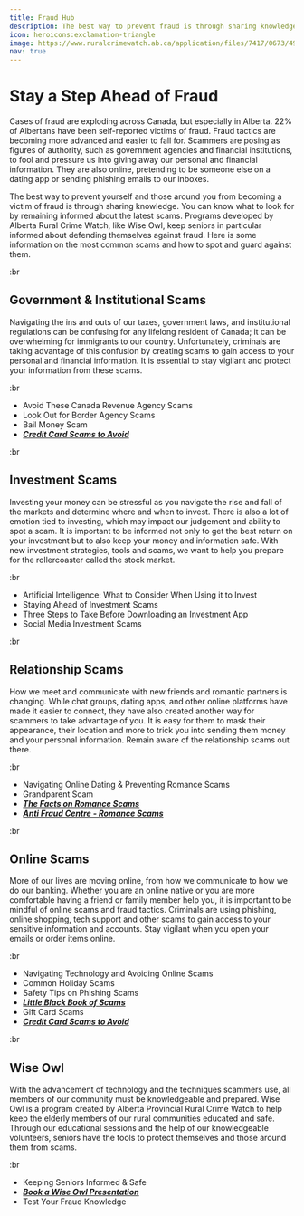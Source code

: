```yaml
---
title: Fraud Hub
description: The best way to prevent fraud is through sharing knowledge. We have created a hub of resources to prevent fraud & scams.
icon: heroicons:exclamation-triangle
image: https://www.ruralcrimewatch.ab.ca/application/files/7417/0673/4936/GettyImages-1473623784.jpg
nav: true
---
```


# Stay a Step Ahead of Fraud

Cases of fraud are exploding across Canada, but especially in Alberta. 22% of Albertans have been self-reported victims of fraud. Fraud tactics are becoming more advanced and easier to fall for.  Scammers are posing as figures of authority, such as government agencies and financial institutions, to fool and pressure us into giving away our personal and financial information. They are also online, pretending to be someone else on a dating app or sending phishing emails to our inboxes.

The best way to prevent yourself and those around you from becoming a victim of fraud is through sharing knowledge. You can know what to look for by remaining informed about the latest scams. Programs developed by Alberta Rural Crime Watch, like Wise Owl, keep seniors in particular informed about defending themselves against fraud. Here is some information on the most common scams and how to spot and guard against them.

:br

## Government & Institutional Scams

Navigating the ins and outs of our taxes, government laws, and institutional regulations can be confusing for any lifelong resident of Canada; it can be overwhelming for immigrants to our country. Unfortunately, criminals are taking advantage of this confusion by creating scams to gain access to your personal and financial information. It is essential to stay vigilant and protect your information from these scams.

:br

- Avoid These Canada Revenue Agency Scams
- Look Out for Border Agency Scams
- Bail Money Scam
- _**[Credit Card Scams to Avoid](https://upgradedpoints.com/credit-cards/30-credit-card-scams-to-avoid/)**_

:br

## Investment Scams

Investing your money can be stressful as you navigate the rise and fall of the markets and determine where and when to invest. There is also a lot of emotion tied to investing, which may impact our judgement and ability to spot a scam. It is important to be informed not only to get the best return on your investment but to also keep your money and information safe. With new investment strategies, tools and scams, we want to help you prepare for the rollercoaster called the stock market.

:br

- Artificial Intelligence: What to Consider When Using it to Invest
- Staying Ahead of Investment Scams
- Three Steps to Take Before Downloading an Investment App
- Social Media Investment Scams

:br

## Relationship Scams

How we meet and communicate with new friends and romantic partners is changing. While chat groups, dating apps, and other online platforms have made it easier to connect, they have also created another way for scammers to take advantage of you. It is easy for them to mask their appearance, their location and more to trick you into sending them money and your personal information. Remain aware of the relationship scams out there.

:br

- Navigating Online Dating & Preventing Romance Scams
- Grandparent Scam
- _**[The Facts on Romance Scams](https://www.rcmp-grc.gc.ca/en/gazette/just-the-facts-romance-scams)**_
- _**[Anti Fraud Centre - Romance Scams](https://antifraudcentre-centreantifraude.ca/scams-fraudes/romance-rencontre-eng.htm)**_

:br

## Online Scams

More of our lives are moving online, from how we communicate to how we do our banking. Whether you are an online native or you are more comfortable having a friend or family member help you, it is important to be mindful of online scams and fraud tactics. Criminals are using phishing, online shopping, tech support and other scams to gain access to your sensitive information and accounts. Stay vigilant when you open your emails or order items online.

:br

- Navigating Technology and Avoiding Online Scams
- Common Holiday Scams
- Safety Tips on Phishing Scams
- _**[Little Black Book of Scams](chrome-extension://efaidnbmnnnibpcajpcglclefindmkaj/https://www.ruralcrimewatch.ab.ca/application/files/3816/7535/2966/Little_Black_Book_of_Scams.pdf)**_
- Gift Card Scams
- _**[Credit Card Scams to Avoid](https://upgradedpoints.com/credit-cards/30-credit-card-scams-to-avoid/)**_

:br

## Wise Owl

With the advancement of technology and the techniques scammers use, all members of our community must be knowledgeable and prepared. Wise Owl is a program created by Alberta Provincial Rural Crime Watch to help keep the elderly members of our rural communities educated and safe. Through our educational sessions and the help of our knowledgeable volunteers, seniors have the tools to protect themselves and those around them from scams.

:br

- Keeping Seniors Informed & Safe
- _**[Book a Wise Owl Presentation](https://www.ruralcrimewatch.ab.ca/crime/fraud-prevention/wise-owl)**_
- Test Your Fraud Knowledge
